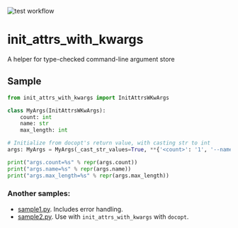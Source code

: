 ![test workflow](https://github.com/tos-kamiya/init_attrs_with_kwargs/workflows/Tests/badge.svg)

init_attrs_with_kwargs
======================

A helper for type-checked command-line argument store

## Sample

```python
from init_attrs_with_kwargs import InitAttrsWKwArgs

class MyArgs(InitAttrsWKwArgs):
    count: int
    name: str
    max_length: int

# Initialize from docopt's return value, with casting str to int
args: MyArgs = MyArgs(_cast_str_values=True, **{'<count>': '1', '--name': "Joe", '--max-length': '100'})

print("args.count=%s" % repr(args.count))
print("args.name=%s" % repr(args.name))
print("args.max_length=%s" % repr(args.max_length))
```

### Another samples:

* [sample1.py](https://github.com/tos-kamiya/init_attrs_with_kwargs/blob/main/sample1.py). Includes error handling.
* [sample2.py](https://github.com/tos-kamiya/init_attrs_with_kwargs/blob/main/sample2.py). Use with `init_attrs_with_kwargs` with `docopt`.